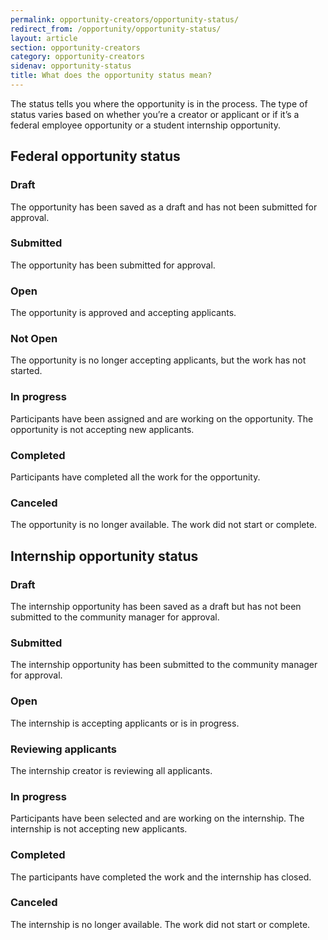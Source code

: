 ```yaml
---
permalink: opportunity-creators/opportunity-status/
redirect_from: /opportunity/opportunity-status/
layout: article
section: opportunity-creators
category: opportunity-creators
sidenav: opportunity-status
title: What does the opportunity status mean?
---
```


The status tells you where the opportunity is in the process. The type of status varies based on whether you’re a creator or applicant or if it’s a federal employee opportunity or a student internship opportunity. 

## Federal opportunity status

### Draft

The opportunity has been saved as a draft and has not been submitted for approval.

### Submitted

The opportunity has been submitted for approval.

### Open

The opportunity is approved and accepting applicants.

### Not Open

The opportunity is no longer accepting applicants, but the work has not started.

### In progress

Participants have been assigned and are working on the opportunity. The opportunity is not accepting new applicants.

### Completed

Participants have completed all the work for the opportunity.

### Canceled

The opportunity is no longer available. The work did not start or complete.

## Internship opportunity status

### Draft

The internship opportunity has been saved as a draft but has not been submitted to the community manager for approval.

### Submitted

The internship opportunity has been submitted to the community manager for approval.

### Open

The internship is accepting applicants or is in progress.

### Reviewing applicants

The internship creator is reviewing all applicants.

### In progress

Participants have been selected and are working on the internship. The internship is not accepting new applicants.

### Completed

The participants have completed the work and the internship has closed.

### Canceled

The internship is no longer available. The work did not start or complete.
